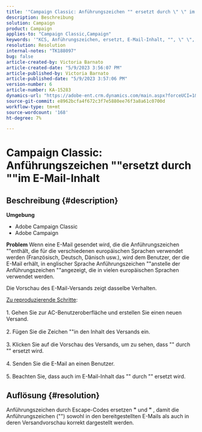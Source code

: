 ```yaml
---
title: '"Campaign Classic: Anführungszeichen "" ersetzt durch \" \" im E-Mail-Inhalt"'
description: Beschreibung
solution: Campaign
product: Campaign
applies-to: "Campaign Classic,Campaign"
keywords: '"KCS, Anführungszeichen, ersetzt, E-Mail-Inhalt, "", \" \", Adobe Campaign, Adobe Campaign Classic"'
resolution: Resolution
internal-notes: "TK188097"
bug: false
article-created-by: Victoria Barnato
article-created-date: "5/9/2023 3:56:07 PM"
article-published-by: Victoria Barnato
article-published-date: "5/9/2023 3:57:06 PM"
version-number: 6
article-number: KA-15283
dynamics-url: "https://adobe-ent.crm.dynamics.com/main.aspx?forceUCI=1&pagetype=entityrecord&etn=knowledgearticle&id=2744b2ff-81ee-ed11-8849-6045bd0065b6"
source-git-commit: e8962bcfa4f672c3f7e5880ee76f3a8a61c0700d
workflow-type: tm+mt
source-wordcount: '168'
ht-degree: 7%

---
```


# Campaign Classic: Anführungszeichen &quot;&quot;ersetzt durch &quot;&quot;im E-Mail-Inhalt

## Beschreibung {#description}


<b>Umgebung</b>

- Adobe Campaign Classic
- Adobe Campaign


<b>Problem</b>
Wenn eine E-Mail gesendet wird, die die Anführungszeichen &quot;&quot;enthält, die für die verschiedenen europäischen Sprachen verwendet werden (Französisch, Deutsch, Dänisch usw.), wird dem Benutzer, der die E-Mail erhält, in englischer Sprache Anführungszeichen &quot;&quot;anstelle der Anführungszeichen &quot;&quot;angezeigt, die in vielen europäischen Sprachen verwendet werden.

Die Vorschau des E-Mail-Versands zeigt dasselbe Verhalten.

<u>Zu reproduzierende Schritte</u>:<br><br>1. Gehen Sie zur AC-Benutzeroberfläche und erstellen Sie einen neuen Versand.<br><br>2. Fügen Sie die Zeichen &quot;&quot;in den Inhalt des Versands ein.<br><br>3. Klicken Sie auf die Vorschau des Versands, um zu sehen, dass &quot;&quot; durch &quot;&quot; ersetzt wird.<br><br>4. Senden Sie die E-Mail an einen Benutzer.<br><br>5. Beachten Sie, dass auch im E-Mail-Inhalt das &quot;&quot; durch &quot;&quot; ersetzt wird.<br>

## Auflösung {#resolution}


Anführungszeichen durch Escape-Codes ersetzen <b>&quot;</b> und <b>&quot;</b> , damit die Anführungszeichen (&quot;&quot;) sowohl in den bereitgestellten E-Mails als auch in deren Versandvorschau korrekt dargestellt werden.
